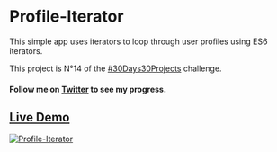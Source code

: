 # Profile-Iterator

This simple app uses iterators to loop through user profiles using ES6 iterators.

This project is N°14 of the <a href="https://twitter.com/barmaki_salma">#30Days30Projects</a> challenge.

#### Follow me on <a href="https://twitter.com/barmaki_salma">Twitter</a> to see my progress.

## <a href="https://heuristic-bassi-cad385.netlify.app/">Live Demo</a>

<a href="https://heuristic-bassi-cad385.netlify.app/"><img src="https://i.ibb.co/cN4Jy9Y/Profile-Iterator.png" alt="Profile-Iterator" border="0"></a>


